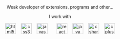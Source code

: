 <p align="center">Weak developer of extensions, programs and other...</p>
<p align="center">I work with</p>
<div align="center">
  <img src="https://cdn.jsdelivr.net/gh/devicons/devicon/icons/html5/html5-plain-wordmark.svg" height="35" alt="html5 logo" />
  <img width="9" />
  <img src="https://cdn.jsdelivr.net/gh/devicons/devicon/icons/css3/css3-plain-wordmark.svg" height="35" alt="css3 logo" />
  <img width="9" />
  <img src="https://cdn.jsdelivr.net/gh/devicons/devicon/icons/javascript/javascript-plain.svg" height="35" alt="javascript logo" />
  <img width="9" />
  <img width="9" />
  <img src="https://cdn.jsdelivr.net/gh/devicons/devicon/icons/react/react-original.svg" height="35" alt="react logo" />
  <img width="9" />
  <img src="https://cdn.jsdelivr.net/gh/devicons/devicon/icons/java/java-plain-wordmark.svg" height="35" alt="java logo" />
  <img width="9" />
  <img src="https://cdn.jsdelivr.net/gh/devicons/devicon/icons/csharp/csharp-line.svg" height="35" alt="csharp logo" />
  <img width="9" />
  <img src="https://cdn.jsdelivr.net/gh/devicons/devicon/icons/cplusplus/cplusplus-plain.svg" height="35" alt="cplusplus logo" />
</div>
